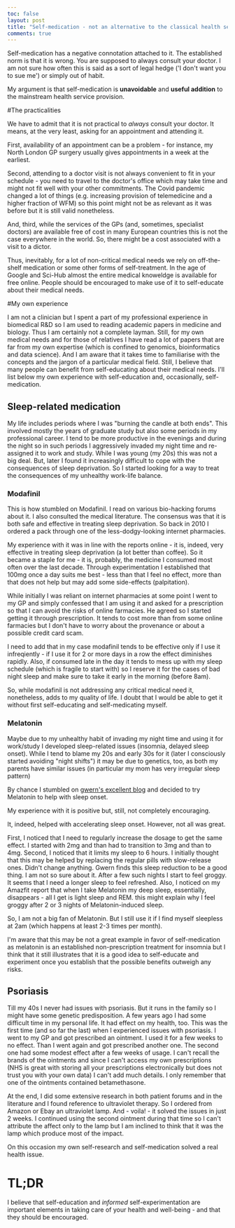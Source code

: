 ```yaml
---
toc: false
layout: post
title: "Self-medication - not an alternative to the classical health service provision but an addition to it"
comments: true
---
```

Self-medication has a negative connotation attached to it. The established norm is that it is wrong. You are supposed to always consult your doctor. I am not sure how often this is said as a sort of legal hedge ('I don't want you to sue me') or simply out of habit.

My argument is that self-medication is **unavoidable** and **useful addition** to the mainstream health service provision.

#The practicalities

We have to admit that it is not practical to *always* consult your doctor. It means, at the very least, asking for an appointment and attending it.

First, availability of an appointment can be a problem - for instance, my North London GP surgery usually gives appointments in a week at the earliest.

Second, attending to a doctor visit is not always convenient to fit in your schedule - you need to travel to the doctor's office which may take time and might not fit well with your other commitments. The Covid pandemic changed a lot of things (e.g. increasing provision of telemedicine and a higher fraction of WFM) so this point might not be as relevant as it was before but it is still valid nonetheless.

And, third, while the services of the GPs (and, sometimes, specialist doctors) are available free of cost in many European countries this is not the case everywhere in the world. So, there might be a cost associated with a visit to a dictor.

Thus, inevitably, for a lot of non-critical medical needs we rely on off-the-shelf medication or some other forms of self-treatment. In the age of Google and Sci-Hub almost the entire medical knoweldge is available for free online. People should be encouraged to make use of it to self-educate about their medical needs.

#My own experience

I am not a clinician but I spent a part of my professional experience in biomedical R&D so I am used to reading academic papers in medicine and biology. Thus I am certainly not a complete layman. Still, for my own medical needs and for those of relatives I have read a lot of papers that are far from my own expertise (which is confined to genomics, bioinformatics and data science). And I am aware that it takes time to familiarise with the concepts and the jargon of a particular medical field. Still, I believe that many people can benefit from self-educating about their medical needs. I'll list below my own experience with self-education and, occasionally, self-medication.

## Sleep-related medication

My life includes periods where I was "burning the candle at both ends". This involved mostly the years of graduate study but also some periods in my professional career. I tend to be more productive in the evenings and during the night so in such periods I aggressively invaded my night time and re-assigned it to work and study. While I was young (my 20s) this was not a big deal. But, later I found it increasingly difficult to cope with the consequences of sleep deprivation. So I started looking for a way to treat the consequences of my unhealthy work-life balance.

### Modafinil

This is how stumbled on Modafinil. I read on various bio-hacking forums about it. I also consulted the medical literature. The consensus was that it is both safe and effective in treating sleep deprivation. So back in 2010 I ordered a pack through one of the less-dodgy-looking internet pharmacies.

My experience with it was in line with the reports online - it is, indeed, very effective in treating sleep deprivation (a lot better than coffee). So it became a staple for me - it is, probably, the medicine I consumed most often over the last decade. Through experimentation I established that 100mg once a day suits me best - less than that I feel no effect, more than that does not help but may add some side-effects (palpitation).

While initially I was reliant on internet pharmacies at some point I went to my GP and simply confessed that I am using it and asked for a prescription so that I can avoid the risks of online farmacies. He agreed so I started getting it through prescription. It tends to cost more than from some online farmacies but I don't have to worry about the provenance or about a possible credit card scam.

I need to add that in my case modafinil tends to be effective only if I use it infreqiently - if I use it for 2 or more days in a row the effect diminishes rapidly. Also, if consumed late in the day it tends to mess up with my sleep schedule (which is fragile to start with) so I reserve it for the cases of bad night sleep and make sure to take it early in the morning (before 8am).

So, while modafinil is not addressing any critical medical need it, nonetheless, adds to my quality of life. I doubt that I would be able to get it without first self-educating and self-medicating myself.

### Melatonin

Maybe due to my unhealthy habit of invading my night time and using it for work/study I developed sleep-related issues (insomnia, delayed sleep onset). While I tend to blame my 20s and early 30s for it (later I consciously started avoiding "night shifts") it may be due to genetics, too, as both my parents have similar issues (in particular my mom has very irregular sleep pattern)

By chance I stumbled on [gwern's excellent blog](https://www.gwern.net/Nootropics) and decided to try Melatonin to help with sleep onset.

My experience with it is positive but, still, not completely encouraging.

It, indeed, helped with accelerating sleep onset. However, not all was great.

First, I noticed that I need to regularly increase the dosage to get the same effect. I started with 2mg and than had to transition to 3mg and than to 4mg. Second, I noticed that it limits my sleep to 6 hours. I initially thought that this may be helped by replacing the regular pills with slow-release ones. Didn't change anything. Gwern finds this sleep reduction to be a good thing. I am not so sure about it. After a few such nights I start to feel groggy. It seems that I need a longer sleep to feel refreshed. Also, I noticed on my Amazfit report that when I take Melatonin my deep sleep, essentially, disappears - all I get is light sleep and REM. this might explain why I feel groggy after 2 or 3 nights of Melatonin-induced sleep.

So, I am not a big fan of Melatonin. But I still use it if I find myself sleepless at 2am (which happens at least 2-3 times per month).

I'm aware that this may be not a great example in favor of self-medication as melatonin is an established non-prescription treatment for insomnia but I think that it still illustrates that it is a good idea to self-educate and experiment once you establish that the possible benefits outweigh any risks.

## Psoriasis

Till my 40s I never had issues with psoriasis. But it runs in the family so I might have some genetic predisposition. A few years ago I had some difficult time in my personal life. It had effect on my health, too. This was the first time (and so far the last) when I experienced issues with psoriasis. I went to my GP and got prescribed an ointment. I used it for a few weeks to no effect. Than I went again and got prescribed another one. The second one had some modest effect after a few weeks of usage. I can't recall the brands of the ointments and since I can't access my own prescriptions (NHS is great with storing all your prescriptions electronically but does not trust you with your own data) I can't add much details. I only remember that one of the ointments contained betamethasone.

At the end, I did some extensive research in both patient forums and in the literature and I found reference to ultraviolet therapy. So I ordered from Amazon or Ebay an ultraviolet lamp. And - voila! - it solved the issues in just 2 weeks. I continued using the second ointment during that time so I can't attribute the affect only to the lamp but I am inclined to think that it was the lamp which produce most of the impact.

On this occasion my own self-research and self-medication solved a real health issue.

# TL;DR

I believe that self-education and *informed* self-experimentation are important elements in taking care of your health and well-being - and that they should be encouraged. 
